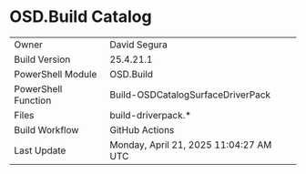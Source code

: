 ﻿# OSD.Build Catalog

| | |
|-|-|
| Owner | David Segura |
| Build Version | 25.4.21.1 |
| PowerShell Module | OSD.Build |
| PowerShell Function | Build-OSDCatalogSurfaceDriverPack |
| Files | build-driverpack.* |
| Build Workflow | GitHub Actions |
| Last Update | Monday, April 21, 2025 11:04:27 AM UTC |
